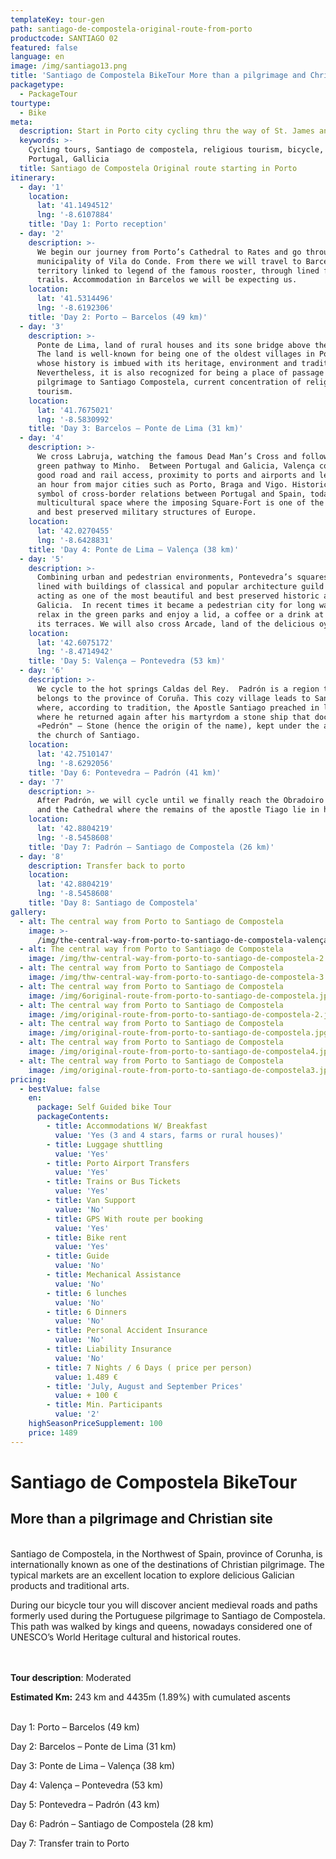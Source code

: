 ```yaml
---
templateKey: tour-gen
path: santiago-de-compostela-original-route-from-porto
productcode: SANTIAGO 02
featured: false
language: en
image: /img/santiago13.png
title: 'Santiago de Compostela BikeTour More than a pilgrimage and Christian site '
packagetype:
  - PackageTour
tourtype:
  - Bike
meta:
  description: Start in Porto city cycling thru the way of St. James and discover yourself!
  keywords: >-
    Cycling tours, Santiago de compostela, religious tourism, bicycle, pilgrim,
    Portugal, Gallicia 
  title: Santiago de Compostela Original route starting in Porto
itinerary:
  - day: '1'
    location:
      lat: '41.1494512'
      lng: '-8.6107884'
    title: 'Day 1: Porto reception'
  - day: '2'
    description: >-
      We begin our journey from Porto’s Cathedral to Rates and go through the
      municipality of Vila do Conde. From there we will travel to Barcelos,
      territory linked to legend of the famous rooster, through lined forest
      trails. Accommodation in Barcelos we will be expecting us.
    location:
      lat: '41.5314496'
      lng: '-8.6192306'
    title: 'Day 2: Porto – Barcelos (49 km)'
  - day: '3'
    description: >-
      Ponte de Lima, land of rural houses and its sone bridge above the  river.
      The land is well-known for being one of the oldest villages in Portugal,
      whose history is imbued with its heritage, environment and tradition.
      Nevertheless, it is also recognized for being a place of passage and
      pilgrimage to Santiago Compostela, current concentration of religious
      tourism.
    location:
      lat: '41.7675021'
      lng: '-8.5830992'
    title: 'Day 3: Barcelos – Ponte de Lima (31 km)'
  - day: '4'
    description: >-
      We cross Labruja, watching the famous Dead Man’s Cross and following a
      green pathway to Minho.  Between Portugal and Galicia, Valença contains
      good road and rail access, proximity to ports and airports and less than
      an hour from major cities such as Porto, Braga and Vigo. Historic city and
      symbol of cross-border relations between Portugal and Spain, today is a
      multicultural space where the imposing Square-Fort is one of the largest
      and best preserved military structures of Europe.
    location:
      lat: '42.0270455'
      lng: '-8.6428831'
    title: 'Day 4: Ponte de Lima – Valença (38 km)'
  - day: '5'
    description: >-
      Combining urban and pedestrian environments, Pontevedra’s squares are
      lined with buildings of classical and popular architecture guild names,
      acting as one of the most beautiful and best preserved historic areas of
      Galicia.  In recent times it became a pedestrian city for long walks,
      relax in the green parks and enjoy a lid, a coffee or a drink at any of
      its terraces. We will also cross Arcade, land of the delicious oysters.
    location:
      lat: '42.6075172'
      lng: '-8.4714942'
    title: 'Day 5: Valença – Pontevedra (53 km)'
  - day: '6'
    description: >-
      We cycle to the hot springs Caldas del Rey.  Padrón is a region that
      belongs to the province of Coruña. This cozy village leads to Santiago,
      where, according to tradition, the Apostle Santiago preached in life, and
      where he returned again after his martyrdom a stone ship that docked at
      «Pedrón" – Stone (hence the origin of the name), kept under the altar of
      the church of Santiago.
    location:
      lat: '42.7510147'
      lng: '-8.6292056'
    title: 'Day 6: Pontevedra – Padrón (41 km)'
  - day: '7'
    description: >-
      After Padrón, we will cycle until we finally reach the Obradoiro square
      and the Cathedral where the remains of the apostle Tiago lie in his tomb.
    location:
      lat: '42.8804219'
      lng: '-8.5458608'
    title: 'Day 7: Padrón – Santiago de Compostela (26 km)'
  - day: '8'
    description: Transfer back to porto
    location:
      lat: '42.8804219'
      lng: '-8.5458608'
    title: 'Day 8: Santiago de Compostela'
gallery:
  - alt: The central way from Porto to Santiago de Compostela
    image: >-
      /img/the-central-way-from-porto-to-santiago-de-compostela-valença-bridge.png
  - alt: The central way from Porto to Santiago de Compostela
    image: /img/thw-central-way-from-porto-to-santiago-de-compostela-2.png
  - alt: The central way from Porto to Santiago de Compostela
    image: /img/thw-central-way-from-porto-to-santiago-de-compostela-3.png
  - alt: The central way from Porto to Santiago de Compostela
    image: /img/6original-route-from-porto-to-santiago-de-compostela.jpg
  - alt: The central way from Porto to Santiago de Compostela
    image: /img/original-route-from-porto-to-santiago-de-compostela-2.jpg
  - alt: The central way from Porto to Santiago de Compostela
    image: /img/original-route-from-porto-to-santiago-de-compostela.jpg
  - alt: The central way from Porto to Santiago de Compostela
    image: /img/original-route-from-porto-to-santiago-de-compostela4.jpg
  - alt: The central way from Porto to Santiago de Compostela
    image: /img/original-route-from-porto-to-santiago-de-compostela3.jpg
pricing:
  - bestValue: false
    en:
      package: Self Guided bike Tour
      packageContents:
        - title: Accommodations W/ Breakfast
          value: 'Yes (3 and 4 stars, farms or rural houses)'
        - title: Luggage shuttling
          value: 'Yes'
        - title: Porto Airport Transfers
          value: 'Yes'
        - title: Trains or Bus Tickets
          value: 'Yes'
        - title: Van Support
          value: 'No'
        - title: GPS With route per booking
          value: 'Yes'
        - title: Bike rent
          value: 'Yes'
        - title: Guide
          value: 'No'
        - title: Mechanical Assistance
          value: 'No'
        - title: 6 lunches
          value: 'No'
        - title: 6 Dinners
          value: 'No'
        - title: Personal Accident Insurance
          value: 'No'
        - title: Liability Insurance
          value: 'No'
        - title: 7 Nights / 6 Days ( price per person)
          value: 1.489 €
        - title: 'July, August and September Prices'
          value: + 100 €
        - title: Min. Participants
          value: '2'
    highSeasonPriceSupplement: 100
    price: 1489
---
```

# Santiago de Compostela BikeTour

## More than a pilgrimage and Christian site

\
Santiago de Compostela, in the Northwest of Spain, province of Corunha, is internationally known as one of the destinations of Christian pilgrimage. The typical markets are an excellent location to explore delicious Galician products and traditional arts.

During our bicycle tour you will discover ancient medieval roads and paths formerly used during the Portuguese pilgrimage to Santiago de Compostela. This path was walked by kings and queens, nowadays considered one of UNESCO’s World Heritage cultural and historical routes. 

\
\
**Tour description**: Moderated

**Estimated Km:** 243 km and 4435m (1.89%) with cumulated ascents

\
Day 1: Porto – Barcelos (49 km)

Day 2: Barcelos – Ponte de Lima (31 km)

Day 3: Ponte de Lima – Valença (38 km)

Day 4: Valença – Pontevedra (53 km)

Day 5: Pontevedra – Padrón (43 km)

Day 6: Padrón – Santiago de Compostela (28 km)

Day 7: Transfer train to Porto
